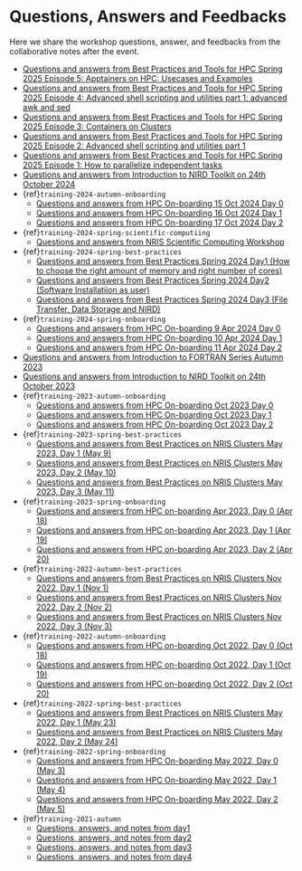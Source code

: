 # Questions, Answers and Feedbacks

Here we share the workshop questions, answer, and feedbacks from the collaborative 
notes after the event.

- [Questions and answers from Best Practices and Tools for HPC Spring 2025 Episode 5: Apptainers on HPC: Usecases and Examples](https://md.sigma2.no/best-practices-and-tools-episode5)
- [Questions and answers from Best Practices and Tools for HPC Spring 2025 Episode 4: Advanced shell scripting and utilities part 1: advanced awk and sed](https://md.sigma2.no/best-practices-and-tools-episode4)
- [Questions and answers from Best Practices and Tools for HPC Spring 2025 Episode 3: Containers on Clusters](https://md.sigma2.no/best-practices-and-tools-episode3)
- [Questions and answers from Best Practices and Tools for HPC Spring 2025 Episode 2: Advanced shell scripting and utilities part 1](https://md.sigma2.no/best-practices-and-tools-episode2)
- [Questions and answers from Best Practices and Tools for HPC Spring 2025 Episode 1: How to parallelize independent tasks](https://md.sigma2.no/best-practices-and-tools-episode1)
- [Questions and answers from Introduction to NIRD Toolkit on 24th October 2024](https://md.sigma2.no/nird-toolkit-training2024)
- {ref}`training-2024-autumn-onboarding`
	- [Questions and answers from HPC On-boarding 15 Oct 2024 Day 0](https://md.sigma2.no/hpc-onboarding-Oct-15-2024)
	- [Questions and answers from HPC On-boarding 16 Oct 2024 Day 1](https://md.sigma2.no/hpc-onboarding-Oct-16-2024)
	- [Questions and answers from HPC On-boarding 17 Oct 2024 Day 2](https://md.sigma2.no/hpc-onboarding-Oct-17-2024)
- {ref}`training-2024-spring-scientific-computiing`
  - [Questions and answers from NRIS Scientific Computing Workshop](https://md.sigma2.no/scientific-computing-workshop)
- {ref}`training-2024-spring-best-practices`
  - [Questions and answers from Best Practices Spring 2024 Day1 (How to choose the right amount of memory and right number of cores)](https://md.sigma2.no/qanda-archive-best-practices-spring2024)
  - [Questions and answers from Best Practices Spring 2024 Day2 (Software Installatiion as user)](https://md.sigma2.no/qanda-archive-best-practices-spring2024-day2)
  - [Questions and answers from Best Practices Spring 2024 Day3 (File Transfer, Data Storage and NIRD)](https://md.sigma2.no/best-practices-training-spring2024)
- {ref}`training-2024-spring-onboarding`
  - [Questions and answers from HPC On-boarding 9 Apr 2024 Day 0](https://md.sigma2.no/n1LZOKOmQR-clMgqgeOr4g)
  - [Questions and answers from HPC On-boarding 10 Apr 2024 Day 1](https://md.sigma2.no/weunEf2gT7mnM1okU4MOGA)
  - [Questions and answers from HPC On-boarding 11 Apr 2024 Day 2](https://md.sigma2.no/hpc-onboarding-April2024) 
- [Questions and answers from Introduction to FORTRAN Series Autumn 2023](https://md.sigma2.no/YQjft6kvR5SUolKJtm3QOA)
- [Questions and answers from Introduction to NIRD Toolkit on 24th October 2023](https://md.sigma2.no/introduction-to-nird-toolkit)
- {ref}`training-2023-autumn-onboarding`
  - [Questions and answers from HPC On-boarding Oct 2023 Day 0](https://md.sigma2.no/ioTn-FGQTm2Bw3v5YeCXHQ)
  - [Questions and answers from HPC On-boarding Oct 2023 Day 1](https://md.sigma2.no/2RZ9bF1BSaCpkQ90OuEXmA) 
  - [Questions and answers from HPC On-boarding Oct 2023 Day 2](https://md.sigma2.no/dEY7PA0ITkarb7jzW-XBWg)  
- {ref}`training-2023-spring-best-practices`
  - [Questions and answers from Best Practices on NRIS Clusters May 2023, Day 1 (May 9)](https://md.sigma2.no/3imgsU1KSV2SNk9m44kbnw)
  - [Questions and answers from Best Practices on NRIS Clusters May 2023, Day 2 (May 10)](https://md.sigma2.no/fSq3uN77SnefUIEf5bP4vw)
  - [Questions and answers from Best Practices on NRIS Clusters May 2023, Day 3 (May 11)](https://md.sigma2.no/Pm6B9ohCRl6Ne6VB26tkow) 
- {ref}`training-2023-spring-onboarding`
  - [Questions and answers from HPC on-boarding Apr 2023, Day 0 (Apr 18)](https://md.sigma2.no/45qiXesPSEWmdily6I65bA)
  - [Questions and answers from HPC on-boarding Apr 2023, Day 1 (Apr 19)](https://md.sigma2.no/HauUyzY9QMWCJ5xKCpmVKQ)
  - [Questions and answers from HPC on-boarding Apr 2023, Day 2 (Apr 20)](https://md.sigma2.no/yrGPYBTuQTa0SD50c6RhoQ)
- {ref}`training-2022-autumn-best-practices`
  - [Questions and answers from Best Practices on NRIS Clusters Nov 2022, Day 1 (Nov 1)](https://md.sigma2.no/EZnXUmmsT9CGwlayz1F9xA)
  - [Questions and answers from Best Practices on NRIS Clusters Nov 2022, Day 2 (Nov 2)](https://md.sigma2.no/So3XP6n0R56W42SnwqHoeg)
  - [Questions and answers from Best Practices on NRIS Clusters Nov 2022, Day 3 (Nov 3)](https://md.sigma2.no/VLcxCXmNTdy4zKq_xaPUrA)
- {ref}`training-2022-autumn-onboarding`
  - [Questions and answers from HPC on-boarding Oct 2022, Day 0 (Oct 18)](https://md.sigma2.no/qqoDOErERAm2KIPMQKCKcQ)
  - [Questions and answers from HPC on-boarding Oct 2022, Day 1 (Oct 19)](https://md.sigma2.no/XPgMoPiaRNeN-tLCYla3Ug)
  - [Questions and answers from HPC on-boarding Oct 2022, Day 2 (Oct 20)](https://md.sigma2.no/3xb-QvL-RQ6g2-bQtavANQ)
- {ref}`training-2022-spring-best-practices`
  - [Questions and answers from Best Practices on NRIS Clusters May 2022, Day 1 (May 23)](https://md.sigma2.no/d2sIqLq1R8WTh8c6KJHg9A)
  - [Questions and answers from Best Practices on NRIS Clusters May 2022, Day 2 (May 24)](https://md.sigma2.no/8a2nNrqmRJGpwepBejcv_A)
- {ref}`training-2022-spring-onboarding`
  - [Questions and answers from HPC On-boarding May 2022, Day 0 (May 3)](https://md.sigma2.no/lraXdx4ASqi750xkslK63A)
  - [Questions and answers from HPC On-boarding May 2022, Day 1 (May 4)](https://md.sigma2.no/teGo9s3VTHC5SOpUfA-luQ)
  - [Questions and answers from HPC On-boarding May 2022, Day 2 (May 5)](https://md.sigma2.no/rcsdAT6WTgKVG_t3OyOFVg)
- {ref}`training-2021-autumn`
  - [Questions, answers, and notes from day1](https://md.sigma2.no/2LFOgejcSWy7m5soMzk3HQ)
  - [Questions, answers, and notes from day2](https://md.sigma2.no/QCnLXJVgTiqByDWYaA7Gjg)
  - [Questions, answers, and notes from day3](https://md.sigma2.no/11kQBgeET8aqTWSeXu0fNw)
  - [Questions, answers, and notes from day4](https://md.sigma2.no/lO9SXtIOSzuyyaN4elYf8w)


